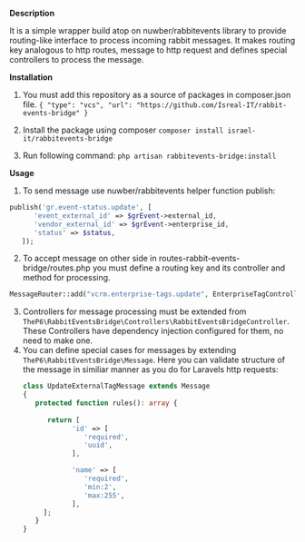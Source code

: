 **Description**

It is a simple wrapper build atop on nuwber/rabbitevents library to provide routing-like interface to process incoming rabbit messages.
It makes routing key analogous to http routes, message to http request and defines special controllers to process the message.

**Installation**

1. You must add this repository as a source of packages in composer.json file.
`{
"type": "vcs",
"url": "https://github.com/Isreal-IT/rabbit-events-bridge"
}
`
2. Install the package using composer
   `composer install israel-it/rabbitevents-bridge`

3. Run following command:
   `php artisan rabbitevents-bridge:install`
   
**Usage**

1. To send message use nuwber/rabbitevents helper function publish:
```php
publish('gr.event-status.update', [
      'event_external_id' => $grEvent->external_id,
      'vendor_external_id' => $grEvent->enterprise_id,
      'status' => $status,
   ]);
```

2. To accept message on other side in routes-rabbit-events-bridge/routes.php you must define a routing key and its controller and method for processing.
```php
MessageRouter::add("vcrm.enterprise-tags.update", EnterpriseTagController::class . '@update');
```
   
3. Controllers for message processing must be extended from `TheP6\RabbitEventsBridge\Controllers\RabbitEventsBridgeController`. These Controllers have dependency injection configured for them, no need to make one.
4. You can define special cases for messages by extending `TheP6\RabbitEventsBridge\Message`. Here you can validate structure of the message in similiar manner as you do for Laravels http requests:
   ```php
   class UpdateExternalTagMessage extends Message
   {
      protected function rules(): array {
         
         return [
               'id' => [
                  'required',
                  'uuid',
               ],

               'name' => [
                  'required',
                  'min:2',
                  'max:255',
               ],
        ];
      }
   }
